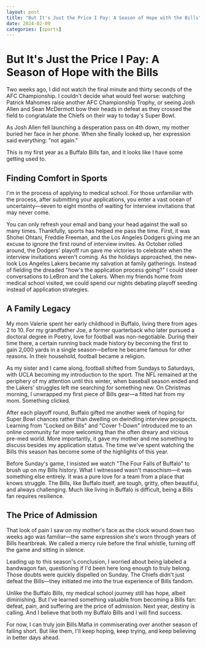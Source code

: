 ```yaml
---
layout: post
title: "But It's Just the Price I Pay: A Season of Hope with the Bills"
date: 2024-02-09
categories: [sports]
---
```

# But It's Just the Price I Pay: A Season of Hope with the Bills

Two weeks ago, I did not watch the final minute and thirty seconds of the AFC Championship. I couldn't decide what would feel worse: watching Patrick Mahomes raise another AFC Championship Trophy, or seeing Josh Allen and Sean McDermott bow their heads in defeat as they crossed the field to congratulate the Chiefs on their way to today's Super Bowl.

As Josh Allen fell launching a desperation pass on 4th down, my mother buried her face in her phone. When she finally looked up, her expression said everything: "not again."

This is my first year as a Buffalo Bills fan, and it looks like I have some getting used to.

## Finding Comfort in Sports

I'm in the process of applying to medical school. For those unfamiliar with the process, after submitting your applications, you enter a vast ocean of uncertainty—seven to eight months of waiting for interview invitations that may never come.

You can only refresh your email and bang your head against the wall so many times. Thankfully, sports has helped me pass the time. First, it was Shohei Ohtani, Freddie Freeman, and the Los Angeles Dodgers giving me an excuse to ignore the first round of interview invites. As October rolled around, the Dodgers' playoff run gave me victories to celebrate when the interview invitations weren't coming. As the holidays approached, the new-look Los Angeles Lakers became my salvation at family gatherings. Instead of fielding the dreaded "how's the application process going?" I could steer conversations to LeBron and the Lakers. When my friends home from medical school visited, we could spend our nights debating playoff seeding instead of application strategies.

## A Family Legacy

My mom Valerie spent her early childhood in Buffalo, living there from ages 2 to 10. For my grandfather Joe, a former quarterback who later pursued a doctoral degree in Poetry, love for football was non-negotiable. During their time there, a certain running back made history by becoming the first to gain 2,000 yards in a single season—before he became famous for other reasons. In their household, football became a religion.

As my sister and I came along, football shifted from Sundays to Saturdays, with UCLA becoming my introduction to the sport. The NFL remained at the periphery of my attention until this winter, when baseball season ended and the Lakers' struggles left me searching for something new. On Christmas morning, I unwrapped my first piece of Bills gear—a fitted hat from my mom. Something clicked.

After each playoff round, Buffalo gifted me another week of hoping for Super Bowl chances rather than dwelling on dwindling interview prospects. Learning from "Locked on Bills" and "Cover 1-Down" introduced me to an online community far more welcoming than the often dreary and vicious pre-med world. More importantly, it gave my mother and me something to discuss besides my application status. The time we've spent watching the Bills this season has become some of the highlights of this year.

Before Sunday's game, I insisted we watch "The Four Falls of Buffalo" to brush up on my Bills history. What I witnessed wasn't masochism—it was something else entirely. It was a pure love for a team from a place that knows struggle. The Bills, like Buffalo itself, are tough, gritty, often beautiful, and always challenging. Much like living in Buffalo is difficult, being a Bills fan requires resilience.

## The Price of Admission

That look of pain I saw on my mother's face as the clock wound down two weeks ago was familiar—the same expression she's worn through years of Bills heartbreak. We called a mercy rule before the final whistle, turning off the game and sitting in silence.

Leading up to this season's conclusion, I worried about being labeled a bandwagon fan, questioning if I'd been here long enough to truly belong. Those doubts were quickly dispelled on Sunday. The Chiefs didn't just defeat the Bills—they initiated me into the true experience of Bills fandom.

Unlike the Buffalo Bills, my medical school journey still has hope, albeit diminishing. But I've learned something valuable from becoming a Bills fan: defeat, pain, and suffering are the price of admission. Next year, destiny is calling. And I believe that both my Buffalo Bills and I will find success.

For now, I can truly join Bills Mafia in commiserating over another season of falling short. But like them, I'll keep hoping, keep trying, and keep believing in better days ahead.